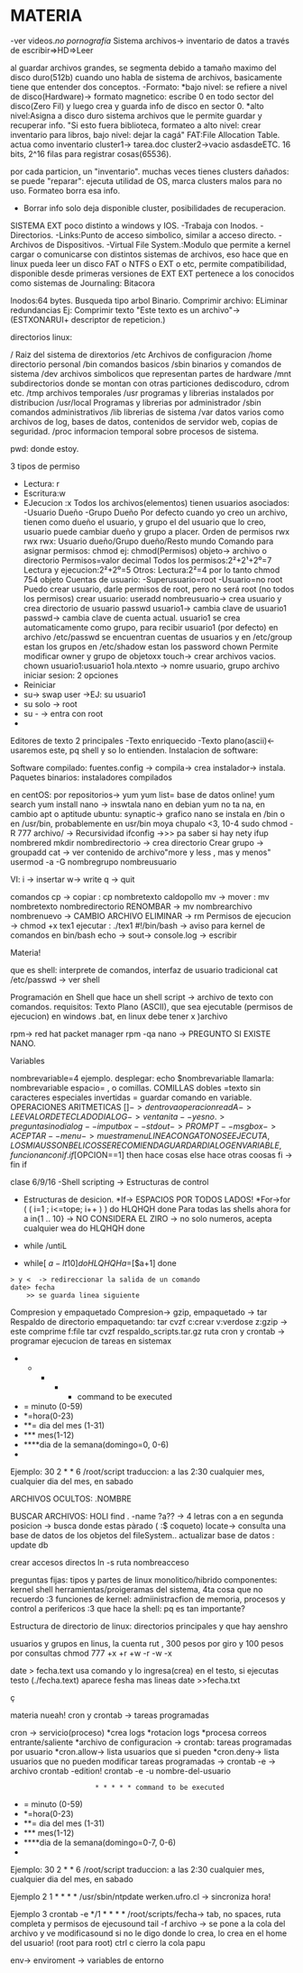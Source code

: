 # MATERIA 

-ver videos.*no pornografía*
Sistema archivos-> inventario de datos
a través de escribir=>HD=>Leer

al guardar archivos grandes, se segmenta debido a tamaño maximo del disco duro(512b)
cuando uno habla de sistema de archivos, basicamente tiene que entender dos conceptos.
-Formato:
    *bajo nivel: se refiere a nivel de disco(Hardware)-> formato magnetico: escribe 0 en todo sector del disco(Zero Fil) y luego crea y guarda info de disco en sector 0.
    *alto nivel:Asigna a disco duro sistema archivos que le permite guardar y recuperar info. 
    "Si esto fuera biblioteca, formateo a alto nivel: crear inventario para libros, bajo nivel: dejar la cagá"
 FAT:File Allocation Table.
 actua como inventario
 cluster1-> tarea.doc
 cluster2->vacio
 asdasdeETC.
 16 bits, 2^16 filas para registrar cosas(65536).
 
 por cada particion, un "inventario".
 muchas veces tienes clusters dañados: se puede "reparar": ejecuta utilidad de OS, marca clusters malos para no uso. Formateo borra esa info.
 - Borrar info solo deja disponible cluster, posibilidades de recuperacion.

SISTEMA EXT
poco distinto a windows y IOS.
-Trabaja con Inodos.
-Directorios.
-Links:Punto de acceso simbolico, similar a acceso directo.
-Archivos de Dispositivos.
-Virtual File System.:Modulo  que permite a kernel cargar o comunicarse con distintos sistemas de archivos, eso hace que en linux pueda leer un disco FAT o NTFS o EXT o etc, permite compatibilidad, disponible desde primeras versiones de EXT
EXT pertenece a los conocidos como sistemas de Journaling: Bitacora

Inodos:64 bytes.
Busqueda tipo arbol Binario.
Comprimir archivo: ELiminar redundancias
Ej: Comprimir texto "Este  texto es un archivo"->(ESTXONARUI+ descriptor de repeticion.)



directorios linux:

/ Raiz del sistema de dirextorios
/etc Archivos de configuracion
/home directorio personal
/bin comandos basicos
/sbin binarios y comandos de sistema
/dev archivos simbolicos que representan partes de hardware
/mnt subdirectorios donde se montan con otras particiones  dediscoduro, cdrom etc.
/tmp archivos temporales
/usr programas y librerias instalados por distribucion
/usr/local Programas y librerias por administrador
/sbin comandos administrativos
/lib librerias de sistema
/var datos varios como archivos de log, bases de datos, contenidos de servidor web, copias de seguridad.
/proc informacion temporal sobre procesos de sistema.


pwd: donde estoy.

3 tipos de permiso
- Lectura: r
- Escritura:w
- EJecucion :x
Todos los archivos(elementos) tienen usuarios asociados:
-Usuario Dueño
-Grupo Dueño
Por defecto cuando yo creo un archivo, tienen como dueño el usuario, y grupo el del usuario que lo creo, usuario puede cambiar dueño y grupo a placer.
Orden de permisos
rwx rwx rwx: Usuario dueño/Grupo dueño/Resto mundo
Comando para asignar permisos: chmod
ej: chmod(Permisos) objeto-> archivo o directorio
Permisos=valor decimal
Todos los permisos:2²+2¹+2⁰=7
Lectura y ejecucion:2²+2⁰=5
Otros: Lectura:2²=4
por lo tanto chmod 754 objeto
Cuentas de usuario:
-Superusuario=root
-Usuario=no root
Puedo crear usuario, darle permisos de root, pero no será root (no todos los permisos)
crear usuario: useradd nombreusuario-> crea usuario y crea directorio de usuario
passwd usuario1-> cambia clave de usuario1
passwd-> cambia clave de cuenta actual.
usuario1 se crea automaticamente como grupo, para recibir usuario1 (por defecto)
en archivo /etc/passwd se encuentran cuentas de usuarios y 
en /etc/group estan los grupos
en /etc/shadow estan los password
chown     Permite modificar owner y grupo de objetoxx
touch-> crear archivos vacios.
chown usuario1:usuario1 hola.ntexto -> nomre usuario, grupo archivo
iniciar sesion: 2 opciones
- Reiniciar
- su-> swap user ->EJ: su usuario1
- su solo -> root
- su - -> entra con root
- 
Editores de texto
2 principales
-Texto enriquecido
-Texto plano(ascii)<- usaremos este, pq shell y so  lo entienden.
Instalacion de software:

Software compilado: fuentes.config -> compila-> crea instalador-> instala.
Paquetes binarios: instaladores compilados

en centOS: por repositorios-> yum
yum list= base de datos online!
yum search
yum install nano -> inswtala nano
en debian yum no ta na, en cambio apt o aptitude 
ubuntu: synaptic-> grafico
nano se instala en /bin o en /usr/bin, probablemente en usr/bin
moya chupalo <3, 10-4
sudo chmod -R 777 archivo/ -> Recursividad
ifconfig ->>> pa saber si hay nety
ifup nombrered
mkdir nombredirectorio -> crea directorio
Crear grupo -> groupadd
cat -> ver contenido de archivo"more y less , mas y menos"
usermod -a -G nombregrupo nombreusuario



VI:
i -> insertar 
w-> write
q -> quit


comandos
cp -> copiar : cp nombretexto caldopollo
mv -> mover : mv nombretexto nombredirectorio
RENOMBAR -> 
mv nombrearchivo nombrenuevo -> CAMBIO ARCHIVO
ELIMINAR -> rm
Permisos de ejecucion -> chmod +x tex1 
ejecutar : ./tex1
#!/bin/bash -> aviso para kernel de comandos en bin/bash
echo -> sout-> console.log -> escribir  



Materia!

que es shell: interprete de comandos, interfaz de usuario tradicional 
cat /etc/passwd -> ver shell

Programación en Shell
que hace un shell script -> archivo de texto con comandos.
requisitos: Texto Plano (ASCII), que sea ejecutable (permisos de ejecucion)
en windows .bat, en linux debe tener x )archivo


rpm-> red hat packet manager
rpm -qa nano -> PREGUNTO SI EXISTE NANO.

Variables

nombrevariable=4 ejemplo.
desplegar: echo $nombrevariable
llamarla: nombrevariable
espacio= \, o comillas.
COMILLAS
dobles =texto sin caracteres especiales
invertidas = guardar comando en variable.
OPERACIONES ARITMETICAS
$[]-> dentro va operacion
read A -> LEE VALOR DE TECLADO
DIALOG -> ventanita --yesno .> pregunta si no
dialog --imputbox --stdout -> PROMPT  
       --msgbox -> ACEPTAR
       --menu -> muestra menu
LINEA CON GATO NO SE EJECUTA, LOS MIAUS SON BELICOS
SE RECOMIENDA GUARDAR DIALOG EN VARIABLE, funcionan con if.
if [$OPCION==1] 
then
  hace cosas
else
   hace otras coosas
  fi -> fin if


clase 6/9/16
-Shell scripting
-> Estructuras de control 
   * Estructuras de desicion.
      *If-> ESPACIOS POR TODOS LADOS!
      *For->for ( ( i=1 ; i<=tope; i++ ) )
          do 
                 HLQHQH
          done
Para todas las shells ahora 
      for a in{1 .. 10} -> NO CONSIDERA EL ZIRO -> no solo numeros, acepta cualquier wea 
      do
         HLQHQH
      done

   * while /untiL
   * while[ $a -lt 10 ]
      do
        HLQHQH
        a=$[$a+1]
      done

    > y <  -> redireccionar la salida de un comando
    date> fecha
        >> se guarda linea siguiente
        
 Compresion y empaquetado
  Compresion-> gzip, empaquetado -> tar
   Respaldo de directorio 
   empaquetando: tar cvzf
   c:crear
   v:verdose
   z:gzip -> este comprime
   f:file
   tar cvzf respaldo_scripts.tar.gz ruta
   cron y crontab -> programar ejecucion de tareas en sistemax
   * * * * * command to be executed
   * = minuto (0-59)
   * *=hora(0-23)
   * **= dia del mes (1-31)
   * *** mes(1-12)
   * ****dia de la semana(domingo=0, 0-6)
   * 
   Ejemplo: 30 2 * * 6 /root/script
    traduccion: a las 2:30 cualquier mes, cualquier dia del mes, en sabado
   
   ARCHIVOS OCULTOS: .NOMBRE


BUSCAR ARCHIVOS:
HOLI
find . -name ?a?? -> 4 letras con a en segunda posicion -> busca donde estas pàrado ( :$ coqueto) 
locate-> consulta una base de datos de los objetos del fileSystem.. actualizar base de datos : update db

   crear accesos directos
   ln -s ruta nombreacceso
   
preguntas fijas: tipos y partes de linux
monolitico/hibrido 
componentes: kernel shell herramientas/proigeramas del sistema, 4ta cosa que no recuerdo :3
funciones de kernel: admiinistracfion de memoria, procesos y control a perifericos :3
que hace la shell: pq es tan importante?


Estructura de directorio de linux:
                                    directorios principales y que hay aenshro
                                    
usuarios y grupos en linus, la cuenta rut , 300 pesos por giro y 100 pesos por consultas
chmod 777 +x +r +w -r -w -x 

 date > fecha.text
usa comando y lo ingresa(crea) en el testo, si ejecutas testo (./fecha.text) aparece fesha
mas lineas  date >>fecha.txt
>>>>>>>>>>>>>>>>>>>>>>>>>>>>>>>>>>>>>>>>>>>>>>>>>>>>>>>>>>>>>>>>>>>>>>>>>>>>>>>>>>>>>>>>>>>>>>>>>>>>>>>>>>>>>>>>>>>>>>>>>>>
ç

materia nueah!
cron y crontab -> tareas programadas 

cron -> servicio(proceso) 
       *crea logs
       *rotacion logs
       *procesa correos entrante/saliente
       *archivo de configuracion -> crontab: tareas programadas por usuario
                                    *cron.allow-> lista usuarios que si pueden
                                    *cron.deny-> lista usuarios que no pueden
                                    modificar tareas programadas -> crontab -e -> archivo crontab -edition!
                                                                        crontab -e -u nombre-del-usuario
                                    
                         * * * * * command to be executed
   * = minuto (0-59)
   * *=hora(0-23)
   * **= dia del mes (1-31)
   * *** mes(1-12)
   * ****dia de la semana(domingo=0-7, 0-6)
   * 
   Ejemplo: 30 2 * * 6 /root/script
    traduccion: a las 2:30 cualquier mes, cualquier dia del mes, en sabado

   Ejemplo 2 
            1 * * * * /usr/sbin/ntpdate werken.ufro.cl -> sincroniza hora!
            
            
            
   Ejemplo 3 crontab -e */1  *  *  *  *  /root/scripts/fecha-> tab, no spaces, ruta completa y permisos de ejecusound
   tail -f archivo -> se pone a la cola del archivo y ve modificasound
   si no le digo donde lo crea, lo crea en el home del usuario! (root para root)
   ctrl c cierro la cola papu
   
   
   env-> enviroment -> variables de entorno
   

